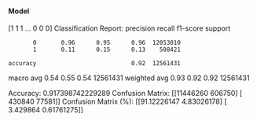 #### Model
[1 1 1 ... 0 0 0]
Classification Report:
              precision    recall  f1-score   support

           0       0.96      0.95      0.96  12053010
           1       0.11      0.15      0.13    508421

    accuracy                           0.92  12561431
   macro avg       0.54      0.55      0.54  12561431
weighted avg       0.93      0.92      0.92  12561431

Accuracy: 0.917398742229289
Confusion Matrix:
[[11446260   606750]
 [  430840    77581]]
Confusion Matrix (%):
[[91.12226147  4.83026178]
 [ 3.429864    0.61761275]]
